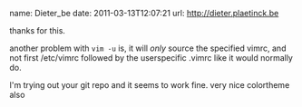 name: Dieter_be
date: 2011-03-13T12:07:21
url: http://dieter.plaetinck.be

thanks for this.

another problem with `vim -u` is, it will *only* source the specified vimrc,
and not first /etc/vimrc followed by the userspecific .vimrc like it would
normally do.

I'm trying out your git repo and it seems to work fine. very nice colortheme
also
